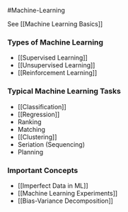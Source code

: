 #Machine-Learning

See [[Machine Learning Basics]]

### Types of Machine Learning
- [[Supervised Learning]]
- [[Unsupervised Learning]]
- [[Reinforcement Learning]]

### Typical Machine Learning Tasks
- [[Classification]]
- [[Regression]]
- Ranking
- Matching
- [[Clustering]]
- Seriation (Sequencing)
- Planning

### Important Concepts
- [[Imperfect Data in ML]]
- [[Machine Learning Experiments]]
- [[Bias-Variance Decomposition]]
